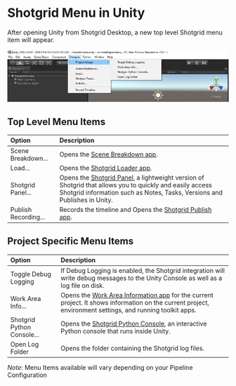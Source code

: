 # Shotgrid Menu in Unity

After opening Unity from Shotgrid Desktop, a new top level Shotgrid menu item will appear.

![Shotgrid Menu in Unity](images/shotgrid_menu.png)

## Top Level Menu Items

| Option    | Description   |
| :-------- | :------------ |
| Scene Breakdown... | Opens the [Scene Breakdown app](https://support.shotgunsoftware.com/hc/en-us/articles/219032988-Scene-Breakdown). |
| Load... | Opens the [Shotgrid Loader app](https://support.shotgunsoftware.com/hc/en-us/articles/115000068574-Integrations-User-Guide#The%20Loader). |
| Shotgrid Panel... | Opens the [Shotgrid Panel](https://support.shotgunsoftware.com/hc/en-us/articles/115000068574#The%20Shotgrid%20Panel), a lightweight version of Shotgrid that allows you to quickly and easily access Shotgrid information such as Notes, Tasks, Versions and Publishes in Unity. | 
| Publish Recording... | Records the timeline and Opens the [Shotgrid Publish app](https://support.shotgunsoftware.com/hc/en-us/articles/115000068574-Integrations-User-Guide#The%20Publisher). |

## Project Specific Menu Items

| Option    | Description   |
| :-------- | :------------ |
| Toggle Debug Logging | If Debug Logging is enabled, the Shotgrid integration will write debug messages to the Unity Console as well as a log file on disk. |
| Work Area Info... | Opens the [Work Area Information app](https://support.shotgunsoftware.com/hc/en-us/articles/219032958-Work-Area-Information) for the current project. It shows information on the current project, environment settings, and running toolkit apps.|
| Shotgrid Python Console... | Opens the [Shotgrid Python Console](https://support.shotgunsoftware.com/hc/en-us/articles/219033108-Python-Console), an interactive Python console that runs inside Unity. |
| Open Log Folder | Opens the folder containing the Shotgrid log files. |

*Note*: Menu Items available will vary depending on your Pipeline Configuration
